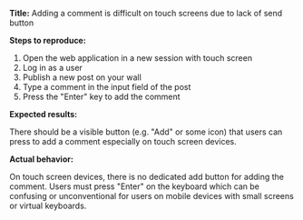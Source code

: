 **Title:** Adding a comment is difficult on touch screens due to lack of send
button

**Steps to reproduce:**

1. Open the web application in a new session with touch screen
2. Log in as a user
3. Publish a new post on your wall
4. Type a comment in the input field of the post
5. Press the "Enter" key to add the comment

**Expected results:**

There should be a visible button (e.g. "Add" or some icon) that users can press
to add a comment especially on touch screen devices.

**Actual behavior:**

On touch screen devices, there is no dedicated add button for adding the
comment. Users must press "Enter" on the keyboard which can be confusing or
unconventional for users on mobile devices with small screens or virtual
keyboards.
